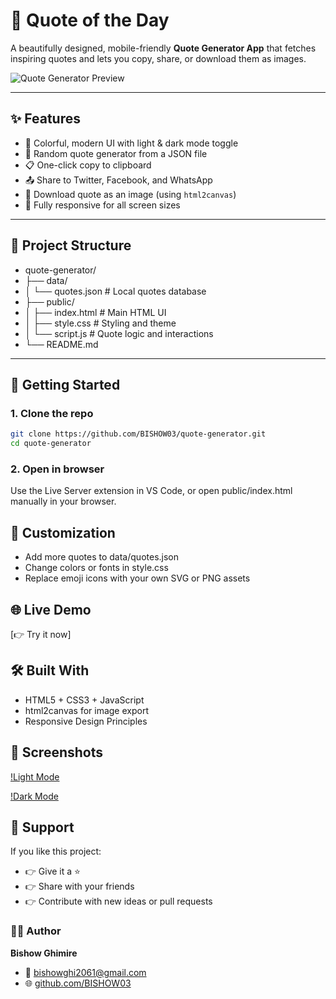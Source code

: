 # 🧘 Quote of the Day

A beautifully designed, mobile-friendly **Quote Generator App** that fetches inspiring quotes and lets you copy, share, or download them as images.

![Quote Generator Preview](https://github.com/bishow03/quote-generator/raw/main/preview.png)

---

## ✨ Features

- 🌈 Colorful, modern UI with light & dark mode toggle  
- 🔄 Random quote generator from a JSON file  
- 📋 One-click copy to clipboard  
- 📤 Share to Twitter, Facebook, and WhatsApp  
- 📸 Download quote as an image (using `html2canvas`)  
- 📱 Fully responsive for all screen sizes  

---

## 📂 Project Structure
- quote-generator/
- ├── data/
- │    └── quotes.json      # Local quotes database
- ├── public/
- │    ├── index.html       # Main HTML UI
- │    ├── style.css        # Styling and theme
- │    └── script.js        # Quote logic and interactions
- └── README.md

---

## 🚀 Getting Started

### 1. Clone the repo

```bash
git clone https://github.com/BISHOW03/quote-generator.git
cd quote-generator
```

### 2. Open in browser
Use the Live Server extension in VS Code, or open public/index.html manually in your browser.

## 🔧 Customization
- Add more quotes to data/quotes.json
- Change colors or fonts in style.css
- Replace emoji icons with your own SVG or PNG assets

## 🌐 Live Demo
[👉 Try it now]

## 🛠 Built With
- HTML5 + CSS3 + JavaScript
- html2canvas for image export
- Responsive Design Principles

## 📸 Screenshots
[!Light Mode](light_mode.png)


[!Dark  Mode](dark_mode.png)

## 🌟 Support
If you like this project:
- 👉 Give it a ⭐
- 👉 Share with your friends
- 👉 Contribute with new ideas or pull requests

### 👨‍💻 Author
   **Bishow Ghimire**
- 📧 bishowghi2061@gmail.com
- 🌐 [github.com/BISHOW03]( https://github.com/BISHOW03)
